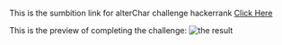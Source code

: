 This is the sumbition link for alterChar challenge hackerrank [Click Here](https://www.hackerrank.com/challenges/ctci-bubble-sort/problem?h_l=interview&playlist_slugs%5B%5D=interview-preparation-kit&playlist_slugs%5B%5D=sorting)


This is the preview of completing the challenge:
![the result](https://ik.imagekit.io/adrian/Screenshot_from_2020-06-19_23-55-27_fr04QP2ID.png)